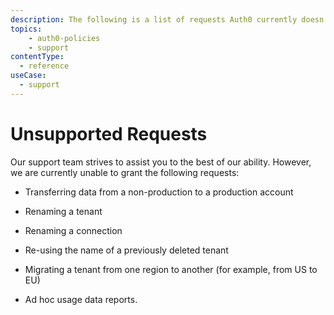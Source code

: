 ```yaml
---
description: The following is a list of requests Auth0 currently doesn't support.
topics:
    - auth0-policies
    - support
contentType:
  - reference
useCase:
  - support
---
```


# Unsupported Requests

Our support team strives to assist you to the best of our ability. However, we are currently unable to grant the following requests:

* Transferring data from a non-production to a production account

* Renaming a tenant

* Renaming a connection

* Re-using the name of a previously deleted tenant

* Migrating a tenant from one region to another (for example, from US to EU)

* Ad hoc usage data reports.
